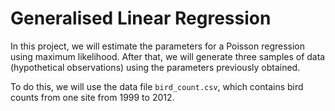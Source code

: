 # Generalised Linear Regression

In this project, we will estimate the parameters for a Poisson regression using maximum likelihood. After that, we will generate three samples of data (hypothetical observations) using the parameters previously obtained.

To do this, we will use the data file `bird_count.csv`, which contains bird counts from one site from 1999 to 2012.
